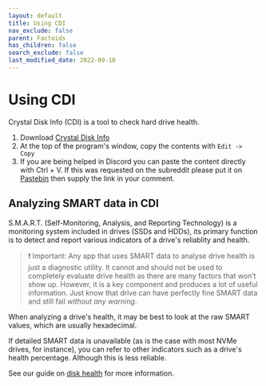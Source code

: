 ```yaml
---
layout: default
title: Using CDI
nav_exclude: false
parent: Factoids
has_children: false
search_exclude: false
last_modified_date: 2022-09-10
---
```


# Using CDI

Crystal Disk Info (CDI) is a tool to check hard drive health.

1. Download [Crystal Disk Info](https://osdn.net/projects/crystaldiskinfo/downloads/76716/CrystalDiskInfo8_15_2.exe/)
2. At the top of the program's window, copy the contents with `Edit -> Copy`
3. If you are being helped in Discord you can paste the content directly with Ctrl + V. If this was requested on the subreddit please put it on [Pastebin](https://pastebin.com) then supply the link in your comment.

## Analyzing SMART data in CDI
S.M.A.R.T. (Self-Monitoring, Analysis, and Reporting Technology) is a monitoring system included in drives (SSDs and HDDs), its primary function is to detect and report various indicators of a drive's reliablity and health. 

> ❗ Important: Any app that uses SMART data to analyse drive health is just a diagnostic utility. It cannot and should not be used to completely evaluate drive health as there are many factors that won’t show up. However, it is a key component and produces a lot of useful information. Just know that drive can have perfectly fine SMART data and still fail _without any warning_.

When analyzing a drive's health, it may be best to look at the raw SMART values, which are usually hexadecimal. 

If detailed SMART data is unavailable (as is the case with most NVMe drives, for instance), you can refer to other indicators such as a drive's health percentage. Although this is less reliable.

See our guide on [disk health](/docs/disks/disk-health) for more information.
